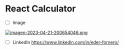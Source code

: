 # React Calculator

- [ ] Image 

[![imagen-2023-04-21-200654046.png](https://i.postimg.cc/FRrrqDVN/imagen-2023-04-21-200654046.png)](https://postimg.cc/Nynv28nz)


- [ ] LinkedIn 
https://www.linkedin.com/in/eder-fornero/
